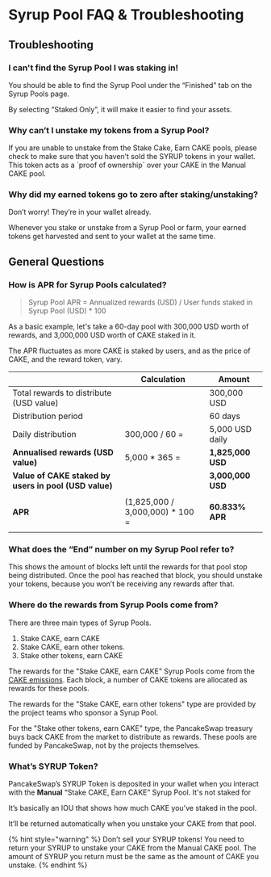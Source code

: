 # Syrup Pool FAQ & Troubleshooting

## Troubleshooting

### **I can't find the Syrup Pool I was staking in!**

You should be able to find the Syrup Pool under the “Finished” tab on the Syrup Pools page.&#x20;

By selecting “Staked Only”, it will make it easier to find your assets.

### **Why can’t I unstake my tokens from a Syrup Pool?**

If you are unable to unstake from the Stake Cake, Earn CAKE pools, please check to make sure that you haven’t sold the SYRUP tokens in your wallet. This token acts as a \`proof of ownership\` over your CAKE in the Manual CAKE pool.&#x20;

### **Why did my earned tokens go to zero after staking/unstaking?**

Don’t worry! They’re in your wallet already.

Whenever you stake or unstake from a Syrup Pool or farm, your earned tokens get harvested and sent to your wallet at the same time.

## **General Questions**

### How is APR for Syrup Pools calculated?

> Syrup Pool APR = Annualized rewards (USD) / User funds staked in Syrup Pool (USD) \* 100

As a basic example, let's take a 60-day pool with 300,000 USD worth of rewards, and 3,000,000 USD worth of CAKE staked in it.

The APR fluctuates as more CAKE is staked by users, and as the price of CAKE, and the reward token, vary.

|                                                       | **Calculation**                   | Amount                                     |
| ----------------------------------------------------- | --------------------------------- | ------------------------------------------ |
| Total rewards to distribute (USD value)               |                                   | 300,000 USD                                |
| Distribution period                                   |                                   | 60 days                                    |
| Daily distribution                                    | 300,000 / 60 =                    | 5,000 USD daily                            |
| **Annualised rewards (USD value)**                    | 5,000 \* 365 =                    | **1,825,000 USD**                          |
| **Value of CAKE staked by users in pool (USD value)** |                                   | **3,000,000 USD**                          |
| **APR**                                               | (1,825,000 / 3,000,000) \* 100 =  | <p></p><p><strong>60.833% APR</strong></p> |

### **What does the “End” number on my Syrup Pool refer to?**

This shows the amount of blocks left until the rewards for that pool stop being distributed. Once the pool has reached that block, you should unstake your tokens, because you won’t be receiving any rewards after that.

### **Where do the rewards from Syrup Pools come from?**

There are three main types of Syrup Pools.

1. Stake CAKE, earn CAKE
2. Stake CAKE, earn other tokens.&#x20;
3. Stake other tokens, earn CAKE

The rewards for the "Stake CAKE, earn CAKE" Syrup Pools come from the [CAKE emissions](https://docs.pancakeswap.finance/tokenomics/cake/cake-tokenomics). Each block, a number of CAKE tokens are allocated as rewards for these pools.

The rewards for the "Stake CAKE, earn other tokens" type are provided by the project teams who sponsor a Syrup Pool.

For the "Stake other tokens, earn CAKE" type, the PancakeSwap treasury buys back CAKE from the market to distribute as rewards. These pools are funded by PancakeSwap, not by the projects themselves.

### What’s SYRUP Token?

PancakeSwap’s SYRUP Token is deposited in your wallet when you interact with the **Manual** “Stake CAKE, Earn CAKE” Syrup Pool. It's not staked for&#x20;

It’s basically an IOU that shows how much CAKE you’ve staked in the pool.

It’ll be returned automatically when you unstake your CAKE from that pool.

{% hint style="warning" %}
Don’t sell your SYRUP tokens! You need to return your SYRUP to unstake your CAKE from the Manual CAKE pool. The amount of SYRUP you return must be the same as the amount of CAKE you unstake.
{% endhint %}
